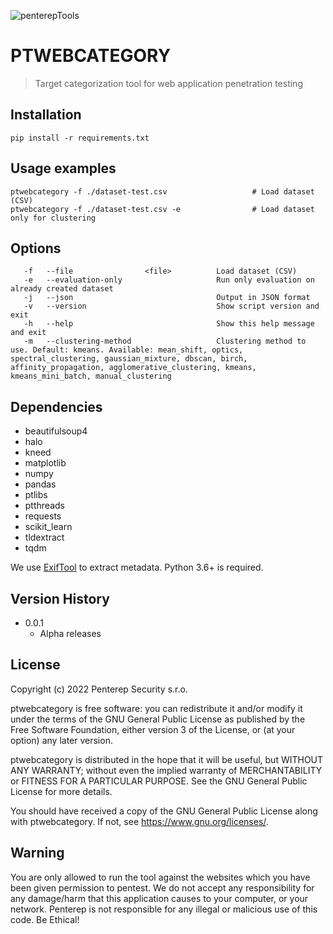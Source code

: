 ![penterepTools](https://www.penterep.com/external/penterepToolsLogo.png)


# PTWEBCATEGORY
> Target categorization tool for web application penetration testing

## Installation
```
pip install -r requirements.txt
```

## Usage examples

```
ptwebcategory -f ./dataset-test.csv                   # Load dataset (CSV)
ptwebcategory -f ./dataset-test.csv -e                # Load dataset only for clustering
```

## Options
```
   -f   --file                <file>          Load dataset (CSV)
   -e   --evaluation-only                     Run only evaluation on already created dataset
   -j   --json                                Output in JSON format
   -v   --version                             Show script version and exit
   -h   --help                                Show this help message and exit
   -m   --clustering-method                   Clustering method to use. Default: kmeans. Available: mean_shift, optics, spectral_clustering, gaussian_mixture, dbscan, birch, affinity_propagation, agglomerative_clustering, kmeans, kmeans_mini_batch, manual_clustering
```

## Dependencies
- beautifulsoup4
- halo
- kneed
- matplotlib
- numpy
- pandas
- ptlibs
- ptthreads
- requests
- scikit_learn
- tldextract
- tqdm

We use [ExifTool](https://exiftool.org/) to extract metadata.
Python 3.6+ is required.

## Version History
* 0.0.1
    * Alpha releases

## License

Copyright (c) 2022 Penterep Security s.r.o.

ptwebcategory is free software: you can redistribute it and/or modify
it under the terms of the GNU General Public License as published by
the Free Software Foundation, either version 3 of the License, or
(at your option) any later version.

ptwebcategory is distributed in the hope that it will be useful,
but WITHOUT ANY WARRANTY; without even the implied warranty of
MERCHANTABILITY or FITNESS FOR A PARTICULAR PURPOSE.  See the
GNU General Public License for more details.

You should have received a copy of the GNU General Public License
along with ptwebcategory.  If not, see <https://www.gnu.org/licenses/>.

## Warning

You are only allowed to run the tool against the websites which
you have been given permission to pentest. We do not accept any
responsibility for any damage/harm that this application causes to your
computer, or your network. Penterep is not responsible for any illegal
or malicious use of this code. Be Ethical!
